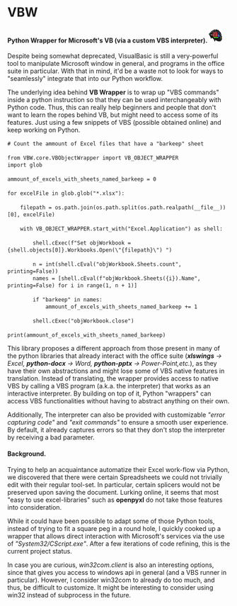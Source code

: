 # VBW
#### Python Wrapper for Microsoft's VB (via a custom VBS interpreter). ![](logo.png)

Despite being somewhat deprecated, VisualBasic is still a very-powerful tool 
to manipulate Microsoft window in general, and programs in the office 
suite in particular. With that in mind, it'd be a waste not to 
look for ways to "seamlessly" integrate that into our Python workflow.

The underlying idea behind **VB Wrapper** is to wrap up "VBS commands" inside 
a python instruction so that they can be used interchangeably with Python 
code. Thus, this can really help beginners and people that don't want to 
learn the ropes behind VB, but might need to access some of its features. 
Just using a few snippets of VBS (possible obtained online) and keep working 
on Python.

    # Count the ammount of Excel files that have a "barkeep" sheet
  
    from VBW.core.VBObjectWrapper import VB_OBJECT_WRAPPER
    import glob

    ammount_of_excels_with_sheets_named_barkeep = 0

    for excelFile in glob.glob("*.xlsx"):

        filepath = os.path.join(os.path.split(os.path.realpath(__file__))[0], excelFile)

        with VB_OBJECT_WRAPPER.start_with("Excel.Application") as shell:

            shell.cExec(f"Set objWorkbook = {shell.objects[0]}.Workbooks.Open(\"{filepath}\") ")
            
            n = int(shell.cEval("objWorkbook.Sheets.count", printing=False))
            names = [shell.cEval(f"objWorkbook.Sheets({i}).Name", printing=False) for i in range(1, n + 1)]

            if "barkeep" in names:
                ammount_of_excels_with_sheets_named_barkeep += 1

            shell.cExec("objWorkbook.close")

    print(ammount_of_excels_with_sheets_named_barkeep)

This library proposes a different approach from those present in many of the 
python libraries that already interact with the office suite (***xlswings** 
-> Excel, **python-docx** -> Word, **python-pptx** -> Power-Point,etc.*), as
they have their own abstractions and might lose some of VBS native features 
in translation. Instead of translating, the wrapper provides access to native 
VBS by calling a VBS program (a.k.a. the interpreter) that works as an 
interactive interpreter. By building on top of it, Python "wrappers" can 
access VBS functionalities without having to abstract anything on their own.

Additionally, The interpreter can also be provided with customizable 
*"error capturing code"* and *"exit commands"* to ensure a smooth user 
experience. By default, it already captures errors so that they don't
stop the interpreter by receiving a bad parameter.

#### Background.

Trying to help an acquaintance automatize their Excel work-flow via Python,
we discovered that there were certain Spreadsheets we could not trivially 
edit with their regular tool-set. In particular, certain splicers would not
be preserved upon saving the document. Lurking online, it seems 
that most "easy to use excel-libraries" such as **openpyxl** do not take 
those features into consideration.

While it could have been possible to adapt some of those Python tools, 
instead of trying to fit a square peg in a round hole, I quickly 
cooked up a wrapper that allows direct interaction with Microsoft's services 
via the use of *"System32/CScript.exe"*. After a few iterations of code 
refining, this is the current project status. 

In case you are curious, *win32com.client* is also an interesting options, 
since that gives you access to windows api in general (and a VBS runner 
in particular). However, I consider win32com to already do too much, 
and thus, be difficult to customize. It might be interesting to
consider using win32 instead of subprocess in the future.
